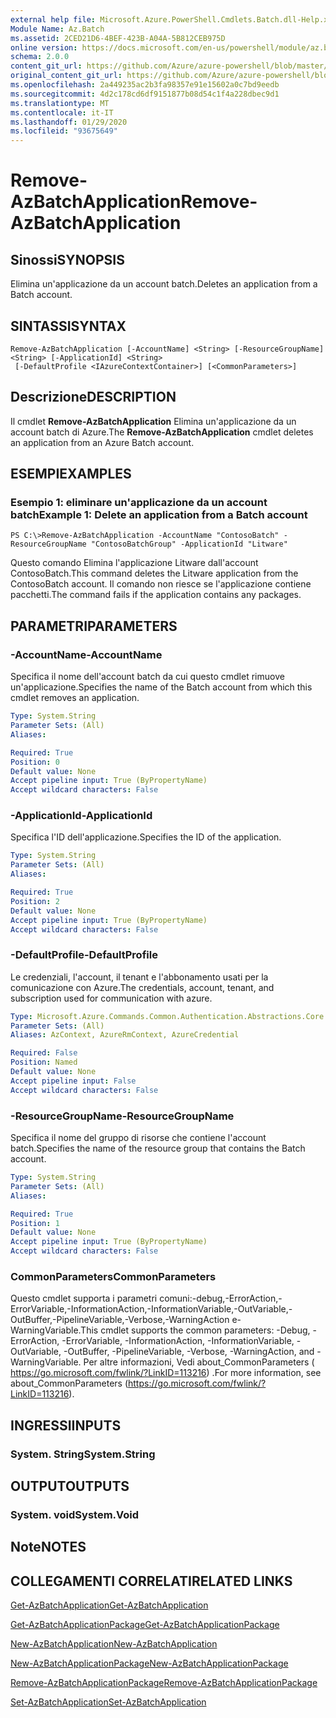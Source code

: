 ```yaml
---
external help file: Microsoft.Azure.PowerShell.Cmdlets.Batch.dll-Help.xml
Module Name: Az.Batch
ms.assetid: 2CED21D6-4BEF-423B-A04A-5B812CEB975D
online version: https://docs.microsoft.com/en-us/powershell/module/az.batch/remove-azbatchapplication
schema: 2.0.0
content_git_url: https://github.com/Azure/azure-powershell/blob/master/src/Batch/Batch/help/Remove-AzBatchApplication.md
original_content_git_url: https://github.com/Azure/azure-powershell/blob/master/src/Batch/Batch/help/Remove-AzBatchApplication.md
ms.openlocfilehash: 2a449235ac2b3fa98357e91e15602a0c7bd9eedb
ms.sourcegitcommit: 4d2c178cd6df9151877b08d54c1f4a228dbec9d1
ms.translationtype: MT
ms.contentlocale: it-IT
ms.lasthandoff: 01/29/2020
ms.locfileid: "93675649"
---
```

# <span data-ttu-id="5ec20-101">Remove-AzBatchApplication</span><span class="sxs-lookup"><span data-stu-id="5ec20-101">Remove-AzBatchApplication</span></span>

## <span data-ttu-id="5ec20-102">Sinossi</span><span class="sxs-lookup"><span data-stu-id="5ec20-102">SYNOPSIS</span></span>
<span data-ttu-id="5ec20-103">Elimina un'applicazione da un account batch.</span><span class="sxs-lookup"><span data-stu-id="5ec20-103">Deletes an application from a Batch account.</span></span>

## <span data-ttu-id="5ec20-104">SINTASSI</span><span class="sxs-lookup"><span data-stu-id="5ec20-104">SYNTAX</span></span>

```
Remove-AzBatchApplication [-AccountName] <String> [-ResourceGroupName] <String> [-ApplicationId] <String>
 [-DefaultProfile <IAzureContextContainer>] [<CommonParameters>]
```

## <span data-ttu-id="5ec20-105">Descrizione</span><span class="sxs-lookup"><span data-stu-id="5ec20-105">DESCRIPTION</span></span>
<span data-ttu-id="5ec20-106">Il cmdlet **Remove-AzBatchApplication** Elimina un'applicazione da un account batch di Azure.</span><span class="sxs-lookup"><span data-stu-id="5ec20-106">The **Remove-AzBatchApplication** cmdlet deletes an application from an Azure Batch account.</span></span>

## <span data-ttu-id="5ec20-107">ESEMPI</span><span class="sxs-lookup"><span data-stu-id="5ec20-107">EXAMPLES</span></span>

### <span data-ttu-id="5ec20-108">Esempio 1: eliminare un'applicazione da un account batch</span><span class="sxs-lookup"><span data-stu-id="5ec20-108">Example 1: Delete an application from a Batch account</span></span>
```
PS C:\>Remove-AzBatchApplication -AccountName "ContosoBatch" -ResourceGroupName "ContosoBatchGroup" -ApplicationId "Litware"
```

<span data-ttu-id="5ec20-109">Questo comando Elimina l'applicazione Litware dall'account ContosoBatch.</span><span class="sxs-lookup"><span data-stu-id="5ec20-109">This command deletes the Litware application from the ContosoBatch account.</span></span>
<span data-ttu-id="5ec20-110">Il comando non riesce se l'applicazione contiene pacchetti.</span><span class="sxs-lookup"><span data-stu-id="5ec20-110">The command fails if the application contains any packages.</span></span>

## <span data-ttu-id="5ec20-111">PARAMETRI</span><span class="sxs-lookup"><span data-stu-id="5ec20-111">PARAMETERS</span></span>

### <span data-ttu-id="5ec20-112">-AccountName</span><span class="sxs-lookup"><span data-stu-id="5ec20-112">-AccountName</span></span>
<span data-ttu-id="5ec20-113">Specifica il nome dell'account batch da cui questo cmdlet rimuove un'applicazione.</span><span class="sxs-lookup"><span data-stu-id="5ec20-113">Specifies the name of the Batch account from which this cmdlet removes an application.</span></span>

```yaml
Type: System.String
Parameter Sets: (All)
Aliases:

Required: True
Position: 0
Default value: None
Accept pipeline input: True (ByPropertyName)
Accept wildcard characters: False
```

### <span data-ttu-id="5ec20-114">-ApplicationId</span><span class="sxs-lookup"><span data-stu-id="5ec20-114">-ApplicationId</span></span>
<span data-ttu-id="5ec20-115">Specifica l'ID dell'applicazione.</span><span class="sxs-lookup"><span data-stu-id="5ec20-115">Specifies the ID of the application.</span></span>

```yaml
Type: System.String
Parameter Sets: (All)
Aliases:

Required: True
Position: 2
Default value: None
Accept pipeline input: True (ByPropertyName)
Accept wildcard characters: False
```

### <span data-ttu-id="5ec20-116">-DefaultProfile</span><span class="sxs-lookup"><span data-stu-id="5ec20-116">-DefaultProfile</span></span>
<span data-ttu-id="5ec20-117">Le credenziali, l'account, il tenant e l'abbonamento usati per la comunicazione con Azure.</span><span class="sxs-lookup"><span data-stu-id="5ec20-117">The credentials, account, tenant, and subscription used for communication with azure.</span></span>

```yaml
Type: Microsoft.Azure.Commands.Common.Authentication.Abstractions.Core.IAzureContextContainer
Parameter Sets: (All)
Aliases: AzContext, AzureRmContext, AzureCredential

Required: False
Position: Named
Default value: None
Accept pipeline input: False
Accept wildcard characters: False
```

### <span data-ttu-id="5ec20-118">-ResourceGroupName</span><span class="sxs-lookup"><span data-stu-id="5ec20-118">-ResourceGroupName</span></span>
<span data-ttu-id="5ec20-119">Specifica il nome del gruppo di risorse che contiene l'account batch.</span><span class="sxs-lookup"><span data-stu-id="5ec20-119">Specifies the name of the resource group that contains the Batch account.</span></span>

```yaml
Type: System.String
Parameter Sets: (All)
Aliases:

Required: True
Position: 1
Default value: None
Accept pipeline input: True (ByPropertyName)
Accept wildcard characters: False
```

### <span data-ttu-id="5ec20-120">CommonParameters</span><span class="sxs-lookup"><span data-stu-id="5ec20-120">CommonParameters</span></span>
<span data-ttu-id="5ec20-121">Questo cmdlet supporta i parametri comuni:-debug,-ErrorAction,-ErrorVariable,-InformationAction,-InformationVariable,-OutVariable,-OutBuffer,-PipelineVariable,-Verbose,-WarningAction e-WarningVariable.</span><span class="sxs-lookup"><span data-stu-id="5ec20-121">This cmdlet supports the common parameters: -Debug, -ErrorAction, -ErrorVariable, -InformationAction, -InformationVariable, -OutVariable, -OutBuffer, -PipelineVariable, -Verbose, -WarningAction, and -WarningVariable.</span></span> <span data-ttu-id="5ec20-122">Per altre informazioni, Vedi about_CommonParameters ( https://go.microsoft.com/fwlink/?LinkID=113216) .</span><span class="sxs-lookup"><span data-stu-id="5ec20-122">For more information, see about_CommonParameters (https://go.microsoft.com/fwlink/?LinkID=113216).</span></span>

## <span data-ttu-id="5ec20-123">INGRESSI</span><span class="sxs-lookup"><span data-stu-id="5ec20-123">INPUTS</span></span>

### <span data-ttu-id="5ec20-124">System. String</span><span class="sxs-lookup"><span data-stu-id="5ec20-124">System.String</span></span>

## <span data-ttu-id="5ec20-125">OUTPUT</span><span class="sxs-lookup"><span data-stu-id="5ec20-125">OUTPUTS</span></span>

### <span data-ttu-id="5ec20-126">System. void</span><span class="sxs-lookup"><span data-stu-id="5ec20-126">System.Void</span></span>

## <span data-ttu-id="5ec20-127">Note</span><span class="sxs-lookup"><span data-stu-id="5ec20-127">NOTES</span></span>

## <span data-ttu-id="5ec20-128">COLLEGAMENTI CORRELATI</span><span class="sxs-lookup"><span data-stu-id="5ec20-128">RELATED LINKS</span></span>

[<span data-ttu-id="5ec20-129">Get-AzBatchApplication</span><span class="sxs-lookup"><span data-stu-id="5ec20-129">Get-AzBatchApplication</span></span>](./Get-AzBatchApplication.md)

[<span data-ttu-id="5ec20-130">Get-AzBatchApplicationPackage</span><span class="sxs-lookup"><span data-stu-id="5ec20-130">Get-AzBatchApplicationPackage</span></span>](./Get-AzBatchApplicationPackage.md)

[<span data-ttu-id="5ec20-131">New-AzBatchApplication</span><span class="sxs-lookup"><span data-stu-id="5ec20-131">New-AzBatchApplication</span></span>](./New-AzBatchApplication.md)

[<span data-ttu-id="5ec20-132">New-AzBatchApplicationPackage</span><span class="sxs-lookup"><span data-stu-id="5ec20-132">New-AzBatchApplicationPackage</span></span>](./New-AzBatchApplicationPackage.md)

[<span data-ttu-id="5ec20-133">Remove-AzBatchApplicationPackage</span><span class="sxs-lookup"><span data-stu-id="5ec20-133">Remove-AzBatchApplicationPackage</span></span>](./Remove-AzBatchApplicationPackage.md)

[<span data-ttu-id="5ec20-134">Set-AzBatchApplication</span><span class="sxs-lookup"><span data-stu-id="5ec20-134">Set-AzBatchApplication</span></span>](./Set-AzBatchApplication.md)


